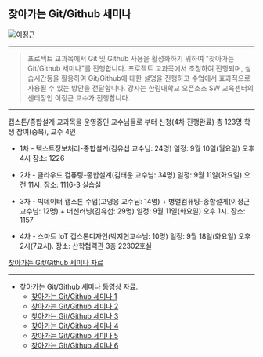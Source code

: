 ## 찾아가는 Git/Github 세미나
![이정근](https://github.com/Hallym-OpenSourceSW/Hallym-OpenSourceSW.github.io/blob/master/img/gitSeminar.png)

*  *  *

> 프로젝트 교과목에서 Git 및 Github 사용을 활성화하기 위하여 "찾아가는 Git/Github 세미나"를 진행합니다.
> 프로젝트 교과목에서 초청하여 진행되며, 실습시간등을 활용하여 Git/Github에 대한 설명을 진행하고 수업에서 효과적으로 사용될 수 있는 방안을 전달합니다.
> 강사는 한림대학교 오픈소스 SW 교육센터의 센터장인 이정근 교수가 진행합니다.

*  *  *

캡스톤/종합설계 교과목을 운영중인 교수님들로 부터 신청(4차 진행완료)
총 123명 학생 참여(중복), 교수 4인

* 1차 - 텍스트정보처리-종합설계(김유섭 교수님: 24명)
일정: 9월 10일(월요일) 오후 4시
장소: 1226

* 2차 - 클라우드 컴퓨팅-종합설계(김태운 교수님: 34명)
일정: 9월 11일(화요일) 오전 11시.
장소: 1116-3 실습실

* 3차 - 빅데이터 캡스톤 수업(고영웅 교수님: 14명) + 병렬컴퓨팅-종합설계(이정근 교수님: 12명) + 머신러닝(김유섭: 29명)
일정: 9월 11일(화요일) 오후 1시.
장소: 1157

* 4차 -  스마트 IoT 캡스톤디자인(박지현교수님: 10명)
일정: 9월 18일(화요일) 오후 2시(7교시).
장소: 산학협력관 3층 22302호실

[찾아가는 Git/Github 세미나 자료](https://github.com/Hallym-OpenSourceSW/Hallym-OpenSourceSW.github.io/blob/master/Sub_menu/GitSeminar.pdf)

*  *  *

* 찾아가는 Git/Github 세미나 동영상 자료.
    - [찾아가는 Git/Github 세미나 1](https://www.youtube.com/watch?v=vbLNkYJX1uk&t=60s)
    - [찾아가는 Git/Github 세미나 2](https://www.youtube.com/watch?v=iJp-bnSnoS8&t=614s)
    - [찾아가는 Git/Github 세미나 3](https://www.youtube.com/watch?v=ttNG9Eu3Tx0&t=4s)
    - [찾아가는 Git/Github 세미나 4](https://www.youtube.com/watch?v=Qu1K2R8FIBA&t=5s)
    - [찾아가는 Git/Github 세미나 5](https://www.youtube.com/watch?v=RCHHmbhcIow&t=2s)
    - [찾아가는 Git/Github 세미나 6](https://www.youtube.com/watch?v=JRZ76ndkV7Q&t=25s) 
